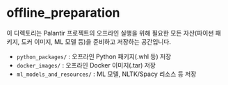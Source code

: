 # offline_preparation

이 디렉토리는 Palantir 프로젝트의 오프라인 실행을 위해 필요한 모든 자산(파이썬 패키지, 도커 이미지, ML 모델 등)을 준비하고 저장하는 공간입니다.
 
- `python_packages/` : 오프라인 Python 패키지(.whl 등) 저장
- `docker_images/` : 오프라인 Docker 이미지(.tar) 저장
- `ml_models_and_resources/` : ML 모델, NLTK/Spacy 리소스 등 저장 